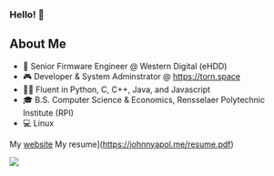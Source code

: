 ### Hello! 👋

## About Me

- 💾  Senior Firmware Engineer @ Western Digital (eHDD)
- 🎮  Developer & System Adminstrator @ https://torn.space
- 👨‍💻  Fluent in Python, C, C++, Java, and Javascript
- 🎓  B.S. Computer Science & Economics, Rensselaer Polytechnic Institute (RPI)
- 💻  Linux

My [website](https://johnnyapol.me)
My resume](https://johnnyapol.me/resume.pdf)

![](https://komarev.com/ghpvc/?username=johnnyapol&label=Visitor+Counter)
